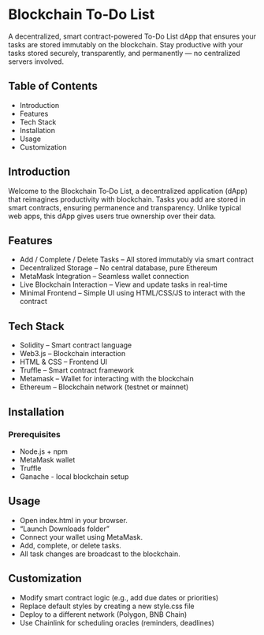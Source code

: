 <h1>Blockchain To‑Do List</h1>
A decentralized, smart contract-powered To-Do List dApp that ensures your tasks are stored immutably on the blockchain. Stay productive with your tasks stored securely, transparently, and permanently — no centralized servers involved.

<h2>Table of Contents</h2>
<ul>
<li>Introduction</li>

<li>Features</li>

<li>Tech Stack</li>

<li>Installation</li>

<li>Usage</li>

<li>Customization</li>
</ul>

<h2>Introduction</h2>
Welcome to the Blockchain To‑Do List, a decentralized application (dApp) that reimagines productivity with blockchain. Tasks you add are stored in smart contracts, ensuring permanence and transparency. Unlike typical web apps, this dApp gives users true ownership over their data.

<h2>Features</h2>
<ul>
<li>Add / Complete / Delete Tasks – All stored immutably via smart contract</li>

<li>Decentralized Storage – No central database, pure Ethereum</li>

<li>MetaMask Integration – Seamless wallet connection</li>

<li>Live Blockchain Interaction – View and update tasks in real-time</li>

<li>Minimal Frontend – Simple UI using HTML/CSS/JS to interact with the contract</li>
</ul>

<h2>Tech Stack</h2>
<ul>
<li>Solidity – Smart contract language</li>

<li>Web3.js – Blockchain interaction</li>

<li>HTML & CSS – Frontend UI</li>

<li>Truffle – Smart contract framework</li>

<li>Metamask – Wallet for interacting with the blockchain</li>

<li>Ethereum – Blockchain network (testnet or mainnet)</li>
</ul>

<h2>Installation</h2>
<h3>Prerequisites</h3>
<ul>
  <li>Node.js + npm</li>

<li>MetaMask wallet</li>

<li>Truffle</li>

<li>Ganache - local blockchain setup</li>
</ul>

<h2>Usage</h2>
<ul>
<li>Open index.html in your browser.</li>

<li>“Launch Downloads folder”</li>

<li>Connect your wallet using MetaMask.</li>

<li>Add, complete, or delete tasks.</li>

<li>All task changes are broadcast to the blockchain.</li>
</ul>

<h2>Customization</h2>
<ul>
<li>Modify smart contract logic (e.g., add due dates or priorities)</li>

<li>Replace default styles by creating a new style.css file</li>

<li>Deploy to a different network (Polygon, BNB Chain)</li>

<li>Use Chainlink for scheduling oracles (reminders, deadlines)</li>
</ul>



